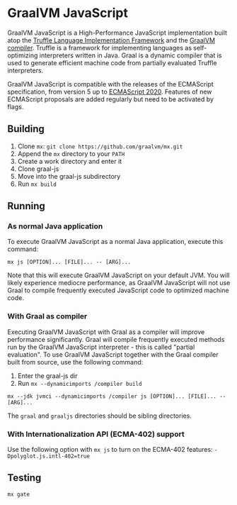 # GraalVM JavaScript
GraalVM JavaScript is a High-Performance JavaScript implementation built atop the [Truffle Language Implementation Framework](https://github.com/oracle/graal/tree/master/truffle) and the [GraalVM compiler](https://github.com/oracle/graal).
Truffle is a framework for implementing languages as self-optimizing interpreters written in Java.
Graal is a dynamic compiler that is used to generate efficient machine code from partially evaluated Truffle interpreters.

GraalVM JavaScript is compatible with the releases of the ECMAScript specification, from version 5 up to [ECMAScript 2020](http://www.ecma-international.org/ecma-262/11.0/index.html).
Features of new ECMAScript proposals are added regularly but need to be activated by flags.

## Building
1. Clone `mx`: `git clone https://github.com/graalvm/mx.git`
2. Append the `mx` directory to your `PATH`
3. Create a work directory and enter it
4. Clone graal-js
5. Move into the graal-js subdirectory
6. Run `mx build`

## Running
### As normal Java application
To execute GraalVM JavaScript as a normal Java application, execute this command:
```
mx js [OPTION]... [FILE]... -- [ARG]...
```
Note that this will execute GraalVM JavaScript on your default JVM.
You will likely experience mediocre performance, as GraalVM JavaScript will not use Graal to compile frequently executed JavaScript code to optimized machine code.

### With Graal as compiler
Executing GraalVM JavaScript with Graal as a compiler will improve performance significantly.
Graal will compile frequently executed methods run by the GraalVM JavaScript interpreter - this is called "partial evaluation".
To use GraalVM JavaScript together with the Graal compiler built from source, use the following command:

1. Enter the graal-js dir
2. Run `mx --dynamicimports /compiler build`
```
mx --jdk jvmci --dynamicimports /compiler js [OPTION]... [FILE]... -- [ARG]...
```

The `graal` and `graaljs` directories should be sibling directories.

### With Internationalization API (ECMA-402) support
Use the following option with `mx js` to turn on the ECMA-402 features: `-Dpolyglot.js.intl-402=true`

## Testing
```
mx gate
```

